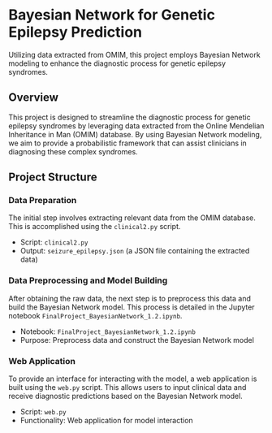 # Bayesian Network for Genetic Epilepsy Prediction
Utilizing data extracted from OMIM, this project employs Bayesian Network modeling to enhance the diagnostic process for genetic epilepsy syndromes.

## Overview
This project is designed to streamline the diagnostic process for genetic epilepsy syndromes by leveraging data extracted from the Online Mendelian Inheritance in Man (OMIM) database. By using Bayesian Network modeling, we aim to provide a probabilistic framework that can assist clinicians in diagnosing these complex syndromes.

## Project Structure

### Data Preparation
The initial step involves extracting relevant data from the OMIM database. This is accomplished using the `clinical2.py` script.

- Script: `clinical2.py`
- Output: `seizure_epilepsy.json` (a JSON file containing the extracted data)


### Data Preprocessing and Model Building
After obtaining the raw data, the next step is to preprocess this data and build the Bayesian Network model. This process is detailed in the Jupyter notebook `FinalProject_BayesianNetwork_1.2.ipynb`.

- Notebook: `FinalProject_BayesianNetwork_1.2.ipynb`
- Purpose: Preprocess data and construct the Bayesian Network model


### Web Application
To provide an interface for interacting with the model, a web application is built using the `web.py` script. This allows users to input clinical data and receive diagnostic predictions based on the Bayesian Network model.

- Script: `web.py`
- Functionality: Web application for model interaction

